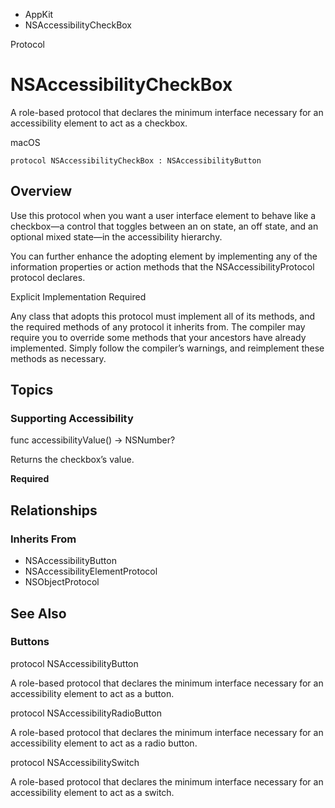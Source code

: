 

- AppKit
-  NSAccessibilityCheckBox 

Protocol

# NSAccessibilityCheckBox

A role-based protocol that declares the minimum interface necessary for an accessibility element to act as a checkbox.

macOS

``` source
protocol NSAccessibilityCheckBox : NSAccessibilityButton
```

## Overview

Use this protocol when you want a user interface element to behave like a checkbox—a control that toggles between an on state, an off state, and an optional mixed state—in the accessibility hierarchy.

You can further enhance the adopting element by implementing any of the information properties or action methods that the NSAccessibilityProtocol protocol declares.

Explicit Implementation Required

Any class that adopts this protocol must implement all of its methods, and the required methods of any protocol it inherits from. The compiler may require you to override some methods that your ancestors have already implemented. Simply follow the compiler’s warnings, and reimplement these methods as necessary.

## Topics

### Supporting Accessibility

func accessibilityValue() -> NSNumber?

Returns the checkbox’s value.

**Required**

## Relationships

### Inherits From

- NSAccessibilityButton
- NSAccessibilityElementProtocol
- NSObjectProtocol

## See Also

### Buttons

protocol NSAccessibilityButton

A role-based protocol that declares the minimum interface necessary for an accessibility element to act as a button.

protocol NSAccessibilityRadioButton

A role-based protocol that declares the minimum interface necessary for an accessibility element to act as a radio button.

protocol NSAccessibilitySwitch

A role-based protocol that declares the minimum interface necessary for an accessibility element to act as a switch.

